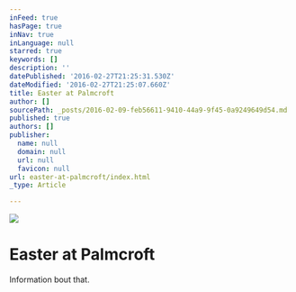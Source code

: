```yaml
---
inFeed: true
hasPage: true
inNav: true
inLanguage: null
starred: true
keywords: []
description: ''
datePublished: '2016-02-27T21:25:31.530Z'
dateModified: '2016-02-27T21:25:07.660Z'
title: Easter at Palmcroft
author: []
sourcePath: _posts/2016-02-09-feb56611-9410-44a9-9f45-0a9249649d54.md
published: true
authors: []
publisher:
  name: null
  domain: null
  url: null
  favicon: null
url: easter-at-palmcroft/index.html
_type: Article

---
```

![](https://the-grid-user-content.s3-us-west-2.amazonaws.com/faa04fe7-6e6a-4ba8-943d-fa2d22c30f85.png)

# Easter at Palmcroft

Information bout that.